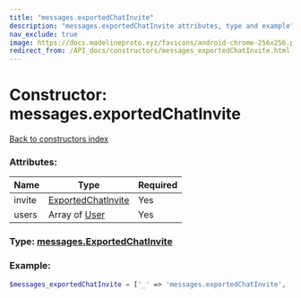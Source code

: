 ```yaml
---
title: "messages.exportedChatInvite"
description: "messages.exportedChatInvite attributes, type and example"
nav_exclude: true
image: https://docs.madelineproto.xyz/favicons/android-chrome-256x256.png
redirect_from: /API_docs/constructors/messages_exportedChatInvite.html
---
```

# Constructor: messages.exportedChatInvite  
[Back to constructors index](/API_docs/constructors/index.html)



### Attributes:

| Name     |    Type       | Required |
|----------|---------------|----------|
|invite|[ExportedChatInvite](/API_docs/types/ExportedChatInvite.html) | Yes|
|users|Array of [User](/API_docs/types/User.html) | Yes|



### Type: [messages.ExportedChatInvite](/API_docs/types/messages.ExportedChatInvite.html)


### Example:

```php
$messages_exportedChatInvite = ['_' => 'messages.exportedChatInvite', 'invite' => ExportedChatInvite, 'users' => [User, User]];
```  
